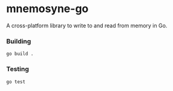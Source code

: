 # mnemosyne-go
A cross-platform library to write to and read from memory in Go.

### Building
```
go build .
```

### Testing
```
go test
```